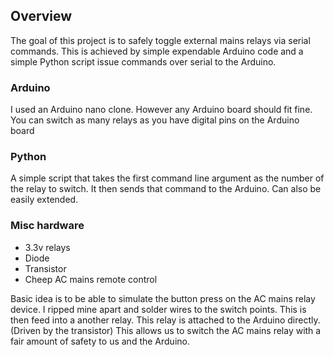 ## Overview 
The goal of this project is to safely toggle external mains relays via serial commands.
This is achieved by simple expendable Arduino code and a simple Python script issue commands over serial to the Arduino.

### Arduino 
I used an Arduino nano clone. However any Arduino board should fit fine.
You can switch as many relays as you have digital pins on the Arduino board

### Python
A simple script that takes the first command line argument as the number of the relay to switch.
It then sends that command to the Arduino.
Can also be easily extended. 

### Misc hardware
* 3.3v relays
* Diode 
* Transistor
* Cheep AC mains remote control

Basic idea is to be able to simulate the button press on the AC mains relay device.
I ripped mine apart and solder wires to the switch points.
This is then feed into a another relay. This relay is attached to the Arduino directly. (Driven by the transistor)
This allows us to switch the AC mains relay with a fair amount of safety to us and the Arduino.
